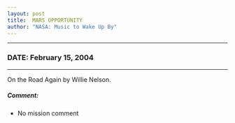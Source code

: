 ```yaml
---
layout: post
title:  MARS OPPORTUNITY
author: "NASA: Music to Wake Up By"
---
```


----
### DATE: February 15, 2004
----
On the Road Again by Willie Nelson.

##### Comment:
* No mission comment
